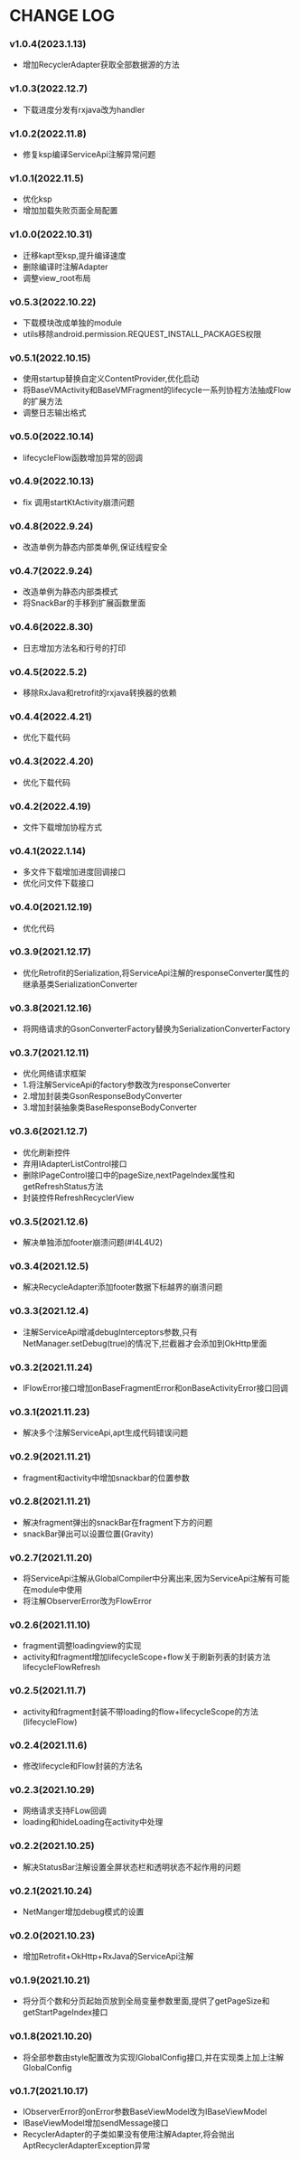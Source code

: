 # CHANGE LOG

### v1.0.4(2023.1.13)

+ 增加RecyclerAdapter获取全部数据源的方法

### v1.0.3(2022.12.7)

+ 下载进度分发有rxjava改为handler

### v1.0.2(2022.11.8)

+ 修复ksp编译ServiceApi注解异常问题

### v1.0.1(2022.11.5)

+ 优化ksp
+ 增加加载失败页面全局配置

### v1.0.0(2022.10.31)

+ 迁移kapt至ksp,提升编译速度
+ 删除编译时注解Adapter
+ 调整view_root布局

### v0.5.3(2022.10.22)

+ 下载模块改成单独的module
+ utils移除android.permission.REQUEST_INSTALL_PACKAGES权限

### v0.5.1(2022.10.15)

+ 使用startup替换自定义ContentProvider,优化启动
+ 将BaseVMActivity和BaseVMFragment的lifecycle一系列协程方法抽成Flow的扩展方法
+ 调整日志输出格式

### v0.5.0(2022.10.14)

+ lifecycleFlow函数增加异常的回调

### v0.4.9(2022.10.13)

+ fix 调用startKtActivity崩溃问题

### v0.4.8(2022.9.24)

+ 改造单例为静态内部类单例,保证线程安全

### v0.4.7(2022.9.24)

+ 改造单例为静态内部类模式
+ 将SnackBar的手移到扩展函数里面

### v0.4.6(2022.8.30)

+ 日志增加方法名和行号的打印

### v0.4.5(2022.5.2)

+ 移除RxJava和retrofit的rxjava转换器的依赖

### v0.4.4(2022.4.21)

+ 优化下载代码

### v0.4.3(2022.4.20)

+ 优化下载代码

### v0.4.2(2022.4.19)

+ 文件下载增加协程方式

### v0.4.1(2022.1.14)

+ 多文件下载增加进度回调接口
+ 优化问文件下载接口

### v0.4.0(2021.12.19)

+ 优化代码


### v0.3.9(2021.12.17)

+ 优化Retrofit的Serialization,将ServiceApi注解的responseConverter属性的继承基类SerializationConverter

### v0.3.8(2021.12.16)

+ 将网络请求的GsonConverterFactory替换为SerializationConverterFactory

### v0.3.7(2021.12.11)

+ 优化网络请求框架
+ 1.将注解ServiceApi的factory参数改为responseConverter
+ 2.增加封装类GsonResponseBodyConverter
+ 3.增加封装抽象类BaseResponseBodyConverter

### v0.3.6(2021.12.7)

+ 优化刷新控件
+ 弃用IAdapterListControl接口
+ 删除IPageControl接口中的pageSize,nextPageIndex属性和getRefreshStatus方法
+ 封装控件RefreshRecyclerView

### v0.3.5(2021.12.6)

+ 解决单独添加footer崩溃问题(#I4L4U2)

### v0.3.4(2021.12.5)

+ 解决RecycleAdapter添加footer数据下标越界的崩溃问题

### v0.3.3(2021.12.4)

+ 注解ServiceApi增减debugInterceptors参数,只有NetManager.setDebug(true)的情况下,拦截器才会添加到OkHttp里面

### v0.3.2(2021.11.24)

+ IFlowError接口增加onBaseFragmentError和onBaseActivityError接口回调

### v0.3.1(2021.11.23)

+ 解决多个注解ServiceApi,apt生成代码错误问题

### v0.2.9(2021.11.21)

+ fragment和activity中增加snackbar的位置参数

### v0.2.8(2021.11.21)

+ 解决fragment弹出的snackBar在fragment下方的问题
+ snackBar弹出可以设置位置(Gravity)

### v0.2.7(2021.11.20)

+ 将ServiceApi注解从GlobalCompiler中分离出来,因为ServiceApi注解有可能在module中使用
+ 将注解ObserverError改为FlowError

### v0.2.6(2021.11.10)

+ fragment调整loadingview的实现
+ activity和fragment增加lifecycleScope+flow关于刷新列表的封装方法lifecycleFlowRefresh

### v0.2.5(2021.11.7)

+ activity和fragment封装不带loading的flow+lifecycleScope的方法(lifecycleFlow)

### v0.2.4(2021.11.6)

+ 修改lifecycle和Flow封装的方法名

### v0.2.3(2021.10.29)

+ 网络请求支持FLow回调
+ loading和hideLoading在activity中处理

### v0.2.2(2021.10.25)

+ 解决StatusBar注解设置全屏状态栏和透明状态不起作用的问题

### v0.2.1(2021.10.24)

+ NetManger增加debug模式的设置

### v0.2.0(2021.10.23)

+ 增加Retrofit+OkHttp+RxJava的ServiceApi注解

### v0.1.9(2021.10.21)

+ 将分页个数和分页起始页放到全局变量参数里面,提供了getPageSize和getStartPageIndex接口

### v0.1.8(2021.10.20)

+ 将全部参数由style配置改为实现IGlobalConfig接口,并在实现类上加上注解GlobalConfig

### v0.1.7(2021.10.17)

+ IObserverError的onError参数BaseViewModel改为IBaseViewModel
+ IBaseViewModel增加sendMessage接口
+ RecyclerAdapter的子类如果没有使用注解Adapter,将会抛出AptRecyclerAdapterException异常